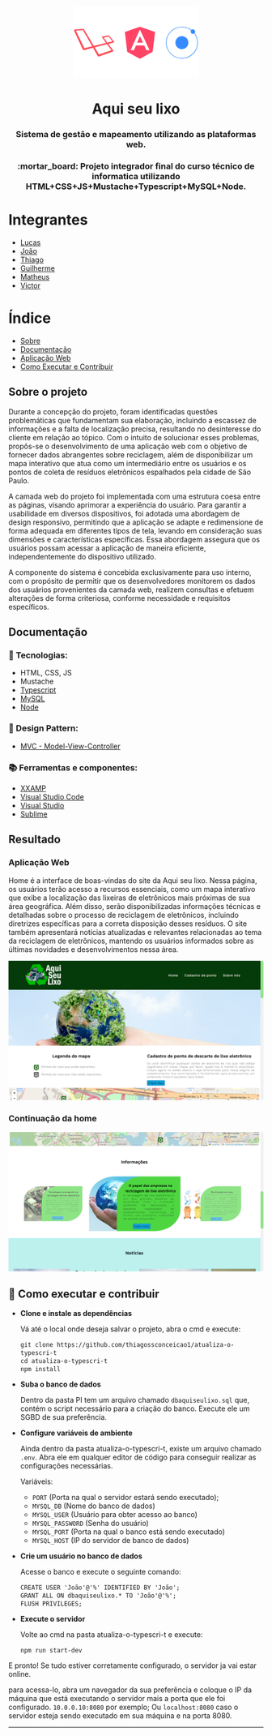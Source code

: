 <h3 align="center">
    <img alt="Logo" title="#logo" width="250px" src="https://github.com/julionery/docs/blob/master/WebDelivery/laravel-angular-ionic.png?raw=true">
</h3>
<h1 align="center">Aqui seu lixo</h1>
<h3 align="center">Sistema de gestão e mapeamento utilizando as plataformas web.</h3>

<h3 align="center"> :mortar_board: Projeto integrador final do curso técnico de informatica utilizando HTML+CSS+JS+Mustache+Typescript+MySQL+Node.</h3>

# Integrantes
- [Lucas](https://github.com/D0nnye)
- [João](https://github.com/PROGRAMADORTAVINHO)
- [Thiago](https://github.com/thiagossconceicao1)
- [Guilherme](https://github.com/GuiOliveiraR)
- [Matheus]()
- [Victor]()

# Índice

- [Sobre](#sobre)
- [Documentação](#documentacao)
- [Aplicação Web](#web)
- [Como Executar e Contribuir](#contribuir)


<a id="sobre"></a>
## Sobre o projeto


Durante a concepção do projeto, foram identificadas questões problemáticas que fundamentam sua elaboração, incluindo a escassez de informações e a falta de localização precisa, resultando no desinteresse do cliente em relação ao tópico. Com o intuito de solucionar esses problemas, propôs-se o desenvolvimento de uma aplicação web com o objetivo de fornecer dados abrangentes sobre reciclagem, além de disponibilizar um mapa interativo que atua como um intermediário entre os usuários e os pontos de coleta de resíduos eletrônicos espalhados pela cidade de São Paulo.


A camada web do projeto foi implementada com uma estrutura coesa entre as páginas, visando aprimorar a experiência do usuário. Para garantir a usabilidade em diversos dispositivos, foi adotada uma abordagem de design responsivo, permitindo que a aplicação se adapte e redimensione de forma adequada em diferentes tipos de tela, levando em consideração suas dimensões e características específicas. Essa abordagem assegura que os usuários possam acessar a aplicação de maneira eficiente, independentemente do dispositivo utilizado.

A componente do sistema é concebida exclusivamente para uso interno, com o propósito de permitir que os desenvolvedores monitorem os dados dos usuários provenientes da camada web, realizem consultas e efetuem alterações de forma criteriosa, conforme necessidade e requisitos específicos.


<a id="documentacao"></a>

## Documentação
### :rocket: Tecnologias:
- HTML, CSS, JS
- Mustache
- [Typescript](https://www.typescriptlang.org)
- [MySQL](https://www.mysql.com/)
- [Node](https://nodejs.org/en)

### :briefcase: Design Pattern: 
 - [MVC - Model-View-Controller](https://en.wikipedia.org/wiki/Model%E2%80%93view%E2%80%93controller)

### :books: Ferramentas e componentes:
- [XXAMP](https://www.ganttproject.biz/)
- [Visual Studio Code](https://code.visualstudio.com)
- [Visual Studio](https://visualstudio.microsoft.com/pt-br/)
- [Sublime](https://www.sublimetext.com)
   
## Resultado

<a id="web"></a>

### Aplicação Web
Home é a interface de boas-vindas do site da Aqui seu lixo. Nessa página, os usuários terão acesso a recursos essenciais, como um mapa interativo que exibe a localização das lixeiras de eletrônicos mais próximas de sua área geográfica. Além disso, serão disponibilizadas informações técnicas e detalhadas sobre o processo de reciclagem de eletrônicos, incluindo diretrizes específicas para a correta disposição desses resíduos. O site também apresentará notícias atualizadas e relevantes relacionadas ao tema da reciclagem de eletrônicos, mantendo os usuários informados sobre as últimas novidades e desenvolvimentos nessa área.

![](https://github.com/D0nnye/BD-Basic/blob/main/Home%20Inicio.png?raw=true)

### Continuação da home
![](https://github.com/D0nnye/BD-Basic/blob/main/Home%20Meio.png?raw=true)

<a id="mobile"></a>


<a id="contribuir"></a>
## :link: Como executar e contribuir

- **Clone e instale as dependências**

	Vá até o local onde deseja salvar o projeto, abra o cmd e execute:
	```
	git clone https://github.com/thiagossconceicao1/atualiza-o-typescri-t
	cd atualiza-o-typescri-t
	npm install
	```


- **Suba o banco de dados**

	Dentro da pasta PI tem um arquivo chamado `dbaquiseulixo.sql` que, contém o script necessário para a criação do banco.
	Execute ele um SGBD de sua preferência.


- **Configure variáveis de ambiente**

	Ainda dentro da pasta atualiza-o-typescri-t, existe um arquivo chamado `.env`.
	Abra ele em qualquer editor de código para conseguir realizar as configurações necessárias.

	Variáveis:
	- `PORT` (Porta na qual o servidor estará sendo executado);
	- `MYSQL_DB` (Nome do banco de dados)
	- `MYSQL_USER` (Usuário para obter acesso ao banco)
	- `MYSQL_PASSWORD` (Senha do usuário)
	- `MYSQL_PORT` (Porta na qual o banco está sendo executado)
	- `MYSQL_HOST` (IP do servidor de banco de dados)


- **Crie um usuário no banco de dados**

	Acesse o banco e execute o seguinte comando:
	```
	CREATE USER 'João'@'%' IDENTIFIED BY 'João';
	GRANT ALL ON dbaquiseulixo.* TO 'João'@'%';
	FLUSH PRIVILEGES;
	```


- **Execute o servidor**

	Volte ao cmd na pasta atualiza-o-typescri-t e execute:
	```
	npm run start-dev
	```

E pronto! Se tudo estiver corretamente configurado, o servidor ja vai estar online.

para acessa-lo, abra um navegador da sua preferência e coloque o IP da máquina que está executando o servidor mais a porta que ele foi configurado.
`10.0.0.10:8080` por exemplo; Ou `localhost:8080` caso o servidor esteja sendo executado em sua máquina e na porta 8080.

---

